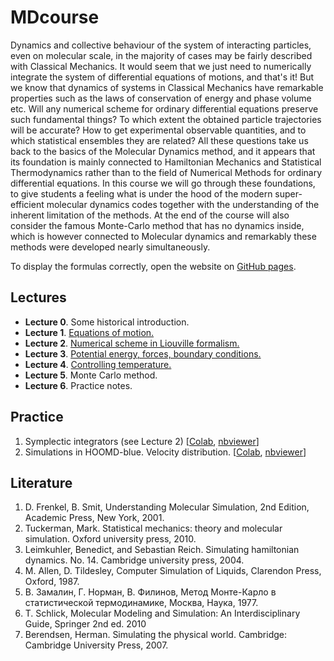 # MDcourse

Dynamics and collective behaviour of the system of interacting particles, even on molecular scale, in the majority of cases may be fairly described with Classical Mechanics. It would seem that we just need to numerically integrate the system of differential equations of motions, and that's it! But we know that dynamics of systems in Classical Mechanics have remarkable properties such as the laws of conservation of energy and phase volume etc.
Will any numerical scheme for ordinary differential equations preserve such fundamental things? To which extent the obtained particle trajectories will be accurate? How to get experimental observable quantities, and to which statistical ensembles they are related? All these questions take us back to the basics of the Molecular Dynamics method, and it appears that its foundation is mainly connected to Hamiltonian Mechanics and Statistical Thermodynamics rather than to the field of Numerical Methods for ordinary differential equations. In this course we will go through these foundations, to give students a feeling what is under the hood of the modern super-efficient molecular dynamics codes together with the understanding of the inherent limitation of the methods. At the end of the course will also consider the famous Monte-Carlo method that has no dynamics inside, which is however connected to Molecular dynamics and remarkably these methods were developed nearly simultaneously.

To display the formulas correctly, open the website on [GitHub pages](https://vsevolodkleshchenko.github.io/MDcourse/).

## Lectures

* **Lecture 0**. Some historical introduction.
* **Lecture 1**. [Equations of motion.](lectures/lecture1/lecture1.md)
* **Lecture 2**. [Numerical scheme in Liouville formalism.](lectures/lecture2/lecture2.md)
* **Lecture 3**. [Potential energy, forces, boundary conditions.](lectures/lecture3/lecture3.md)
* **Lecture 4**. [Controlling temperature.](lectures/lecture4/lecture4.md)
* **Lecture 5**. Monte Carlo method.
* **Lecture 6**. Practice notes.

## Practice
1. Symplectic integrators (see Lecture 2) [[Colab](https://colab.research.google.com/github/vsevolodkleshchenko/MDcourse/blob/main/practice/practice2.ipynb), [nbviewer](https://nbviewer.org/github/vsevolodkleshchenko/MDcourse/blob/main/practice/practice2.ipynb)]
1. Simulations in HOOMD-blue. Velocity distribution. [[Colab](https://colab.research.google.com/github/vsevolodkleshchenko/MDcourse/blob/main/practice/MD_tutorial_and_velocity_distributions.ipynb), [nbviewer](https://nbviewer.org/github/vsevolodkleshchenko/MDcourse/blob/main/practice/MD_tutorial_and_velocity_distributions.ipynb)]

## Literature
1. D. Frenkel, B. Smit, Understanding Molecular Simulation, 2nd Edition, Academic Press, New York, 2001.
2. Tuckerman, Mark. Statistical mechanics: theory and molecular simulation. Oxford university press, 2010.
3. Leimkuhler, Benedict, and Sebastian Reich. Simulating hamiltonian dynamics. No. 14. Cambridge university press, 2004.
4. M. Allen, D. Tildesley, Computer Simulation of Liquids, Clarendon Press, Oxford, 1987.
5. В. Замалин, Г. Норман, В. Филинов, Метод Монте-Карло в статистической термодинамике, Москва, Наука, 1977.
6. T. Schlick, Molecular Modeling and Simulation: An Interdisciplinary Guide, Springer 2nd ed. 2010
7. Berendsen, Herman. Simulating the physical world. Cambridge: Cambridge University Press, 2007.
